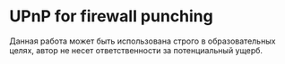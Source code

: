 # UPnP for firewall punching

Данная работа может быть использована строго в образовательных целях, автор не несет ответственности за потенциальный ущерб.
